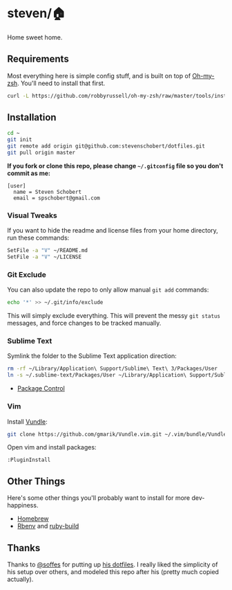 # steven/:house:

Home sweet home.

## Requirements

Most everything here is simple config stuff, and is built on top of [Oh-my-zsh](https://github.com/robbyrussell/oh-my-zsh). You'll need to install that first.

```sh
curl -L https://github.com/robbyrussell/oh-my-zsh/raw/master/tools/install.sh | sh
```

## Installation

```sh
cd ~
git init
git remote add origin git@github.com:stevenschobert/dotfiles.git
git pull origin master
```

__If you fork or clone this repo, please change `~/.gitconfig` file so you don't commit as me:__

```
[user]
  name = Steven Schobert
  email = spschobert@gmail.com
```

### Visual Tweaks

If you want to hide the readme and license files from your home directory, run these commands:

```sh
SetFile -a "V" ~/README.md
SetFile -a "V" ~/LICENSE
```

### Git Exclude

You can also update the repo to only allow manual `git add` commands:

```sh
echo '*' >> ~/.git/info/exclude
```

This will simply exclude everything. This will prevent the messy `git status` messages, and force changes to be tracked manually.

### Sublime Text

Symlink the folder to the Sublime Text application direction:

```sh
rm -rf ~/Library/Application\ Support/Sublime\ Text\ 3/Packages/User
ln -s ~/.sublime-text/Packages/User ~/Library/Application\ Support/Sublime\ Text\ 3/Packages/User
```

- [Package Control](https://sublime.wbond.net/installation)

### Vim

Install [Vundle](https://github.com/gmarik/Vundle.vim):

```sh
git clone https://github.com/gmarik/Vundle.vim.git ~/.vim/bundle/Vundle.vim
```

Open vim and install packages:

```
:PluginInstall
```

## Other Things

Here's some other things you'll probably want to install for more dev-happiness.

- [Homebrew](https://github.com/mxcl/homebrew/wiki/installation)
- [Rbenv](https://github.com/sstephenson/rbenv) and [ruby-build](https://github.com/sstephenson/ruby-build)

## Thanks

Thanks to [@soffes](https://github.com/soffes) for putting up [his dotfiles](https://github.com/soffes/dotfiles). I really liked the simplicity of his setup over others, and modeled this repo after his (pretty much copied actually).
